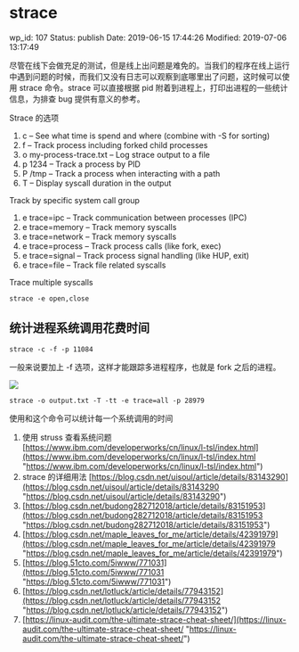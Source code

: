 # strace


wp_id: 107
Status: publish
Date: 2019-06-15 17:44:26
Modified: 2019-07-06 13:17:49


尽管在线下会做充足的测试，但是线上出问题是难免的。当我们的程序在线上运行中遇到问题的时候，而我们又没有日志可以观察到底哪里出了问题，这时候可以使用 strace 命令。strace 可以直接根据 pid 附着到进程上，打印出进程的一些统计信息，为排查 bug 提供有意义的参考。

Strace 的选项

1. c – See what time is spend and where (combine with -S for sorting)
2. f – Track process including forked child processes
3. o my-process-trace.txt – Log strace output to a file
4. p 1234 – Track a process by PID
5. P /tmp – Track a process when interacting with a path
6. T – Display syscall duration in the output

Track by specific system call group 

1. e trace=ipc – Track communication between processes (IPC)
2. e trace=memory – Track memory syscalls
3. e trace=network – Track memory syscalls
4. e trace=process – Track process calls (like fork, exec)
5. e trace=signal – Track process signal handling (like HUP, exit)
6. e trace=file – Track file related syscalls

Trace multiple syscalls 

```
strace -e open,close
```

## 统计进程系统调用花费时间

```
strace -c -f -p 11084
```

一般来说要加上 -f 选项，这样才能跟踪多进程程序，也就是 fork 之后的进程。

![](https://yifei.me/wp-content/uploads/2019/06/20190605-145050-1.png)

```
strace -o output.txt -T -tt -e trace=all -p 28979
```

使用和这个命令可以统计每一个系统调用的时间

1. 使用 struss 查看系统问题 [https://www.ibm.com/developerworks/cn/linux/l-tsl/index.html](https://www.ibm.com/developerworks/cn/linux/l-tsl/index.html "https://www.ibm.com/developerworks/cn/linux/l-tsl/index.html")
2. strace 的详细用法 [https://blog.csdn.net/uisoul/article/details/83143290](https://blog.csdn.net/uisoul/article/details/83143290 "https://blog.csdn.net/uisoul/article/details/83143290")
3. [https://blog.csdn.net/budong282712018/article/details/83151953](https://blog.csdn.net/budong282712018/article/details/83151953 "https://blog.csdn.net/budong282712018/article/details/83151953")
4. [https://blog.csdn.net/maple_leaves_for_me/article/details/42391979](https://blog.csdn.net/maple_leaves_for_me/article/details/42391979 "https://blog.csdn.net/maple_leaves_for_me/article/details/42391979")
5. [https://blog.51cto.com/5iwww/771031](https://blog.51cto.com/5iwww/771031 "https://blog.51cto.com/5iwww/771031")
6. [https://blog.csdn.net/lotluck/article/details/77943152](https://blog.csdn.net/lotluck/article/details/77943152 "https://blog.csdn.net/lotluck/article/details/77943152")
7. [https://linux-audit.com/the-ultimate-strace-cheat-sheet/](https://linux-audit.com/the-ultimate-strace-cheat-sheet/ "https://linux-audit.com/the-ultimate-strace-cheat-sheet/")